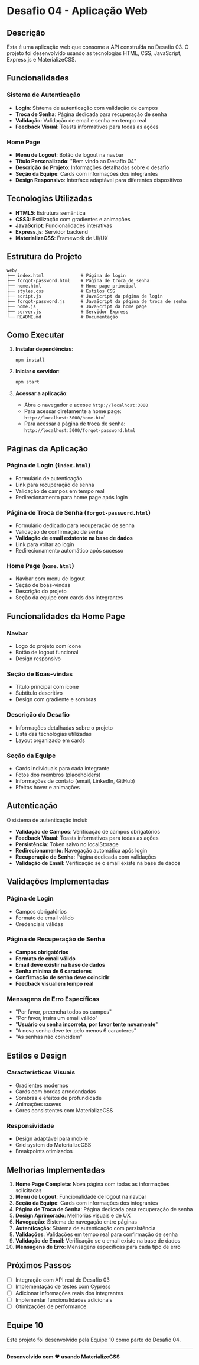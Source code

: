 # Desafio 04 - Aplicação Web

## Descrição

Esta é uma aplicação web que consome a API construída no Desafio 03. O projeto foi desenvolvido usando as tecnologias HTML, CSS, JavaScript, Express.js e MaterializeCSS.

## Funcionalidades

### Sistema de Autenticação
- **Login**: Sistema de autenticação com validação de campos
- **Troca de Senha**: Página dedicada para recuperação de senha
- **Validação**: Validação de email e senha em tempo real
- **Feedback Visual**: Toasts informativos para todas as ações

### Home Page
- **Menu de Logout**: Botão de logout na navbar
- **Título Personalizado**: "Bem vindo ao Desafio 04"
- **Descrição do Projeto**: Informações detalhadas sobre o desafio
- **Seção da Equipe**: Cards com informações dos integrantes
- **Design Responsivo**: Interface adaptável para diferentes dispositivos

## Tecnologias Utilizadas

- **HTML5**: Estrutura semântica
- **CSS3**: Estilização com gradientes e animações
- **JavaScript**: Funcionalidades interativas
- **Express.js**: Servidor backend
- **MaterializeCSS**: Framework de UI/UX

## Estrutura do Projeto

```
web/
├── index.html              # Página de login
├── forgot-password.html    # Página de troca de senha
├── home.html               # Home page principal
├── styles.css              # Estilos CSS
├── script.js               # JavaScript da página de login
├── forgot-password.js      # JavaScript da página de troca de senha
├── home.js                 # JavaScript da home page
├── server.js               # Servidor Express
└── README.md               # Documentação
```

## Como Executar

1. **Instalar dependências**:
   ```bash
   npm install
   ```

2. **Iniciar o servidor**:
   ```bash
   npm start
   ```

3. **Acessar a aplicação**:
   - Abra o navegador e acesse `http://localhost:3000`
   - Para acessar diretamente a home page: `http://localhost:3000/home.html`
   - Para acessar a página de troca de senha: `http://localhost:3000/forgot-password.html`

## Páginas da Aplicação

### Página de Login (`index.html`)
- Formulário de autenticação
- Link para recuperação de senha
- Validação de campos em tempo real
- Redirecionamento para home page após login

### Página de Troca de Senha (`forgot-password.html`)
- Formulário dedicado para recuperação de senha
- Validação de confirmação de senha
- **Validação de email existente na base de dados**
- Link para voltar ao login
- Redirecionamento automático após sucesso

### Home Page (`home.html`)
- Navbar com menu de logout
- Seção de boas-vindas
- Descrição do projeto
- Seção da equipe com cards dos integrantes

## Funcionalidades da Home Page

### Navbar
- Logo do projeto com ícone
- Botão de logout funcional
- Design responsivo

### Seção de Boas-vindas
- Título principal com ícone
- Subtítulo descritivo
- Design com gradiente e sombras

### Descrição do Desafio
- Informações detalhadas sobre o projeto
- Lista das tecnologias utilizadas
- Layout organizado em cards

### Seção da Equipe
- Cards individuais para cada integrante
- Fotos dos membros (placeholders)
- Informações de contato (email, LinkedIn, GitHub)
- Efeitos hover e animações

## Autenticação

O sistema de autenticação inclui:

- **Validação de Campos**: Verificação de campos obrigatórios
- **Feedback Visual**: Toasts informativos para todas as ações
- **Persistência**: Token salvo no localStorage
- **Redirecionamento**: Navegação automática após login
- **Recuperação de Senha**: Página dedicada com validações
- **Validação de Email**: Verificação se o email existe na base de dados

## Validações Implementadas

### Página de Login
- Campos obrigatórios
- Formato de email válido
- Credenciais válidas

### Página de Recuperação de Senha
- **Campos obrigatórios**
- **Formato de email válido**
- **Email deve existir na base de dados**
- **Senha mínima de 6 caracteres**
- **Confirmação de senha deve coincidir**
- **Feedback visual em tempo real**

### Mensagens de Erro Específicas
- "Por favor, preencha todos os campos"
- "Por favor, insira um email válido"
- "**Usuário ou senha incorreta, por favor tente novamente**"
- "A nova senha deve ter pelo menos 6 caracteres"
- "As senhas não coincidem"

## Estilos e Design

### Características Visuais
- Gradientes modernos
- Cards com bordas arredondadas
- Sombras e efeitos de profundidade
- Animações suaves
- Cores consistentes com MaterializeCSS

### Responsividade
- Design adaptável para mobile
- Grid system do MaterializeCSS
- Breakpoints otimizados

## Melhorias Implementadas

1. **Home Page Completa**: Nova página com todas as informações solicitadas
2. **Menu de Logout**: Funcionalidade de logout na navbar
3. **Seção da Equipe**: Cards com informações dos integrantes
4. **Página de Troca de Senha**: Página dedicada para recuperação de senha
5. **Design Aprimorado**: Melhorias visuais e de UX
6. **Navegação**: Sistema de navegação entre páginas
7. **Autenticação**: Sistema de autenticação com persistência
8. **Validações**: Validações em tempo real para confirmação de senha
9. **Validação de Email**: Verificação se o email existe na base de dados
10. **Mensagens de Erro**: Mensagens específicas para cada tipo de erro

## Próximos Passos

- [ ] Integração com API real do Desafio 03
- [ ] Implementação de testes com Cypress
- [ ] Adicionar informações reais dos integrantes
- [ ] Implementar funcionalidades adicionais
- [ ] Otimizações de performance

## Equipe 10

Este projeto foi desenvolvido pela Equipe 10 como parte do Desafio 04.

---

**Desenvolvido com ❤️ usando MaterializeCSS** 